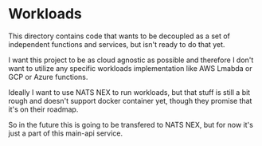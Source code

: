 # Workloads

This directory contains code that wants to be decoupled as a set of independent functions and services, but isn't ready to do that yet.

I want this project to be as cloud agnostic as possible and therefore I don't want to utilize any specific workloads implementation like AWS Lmabda or GCP or Azure functions.

Ideally I want to use NATS NEX to run workloads, but that stuff is still a bit rough and doesn't support docker container yet, though they promise that it's on their roadmap.

So in the future this is going to be transfered to NATS NEX, but for now it's just a part of this main-api service.
